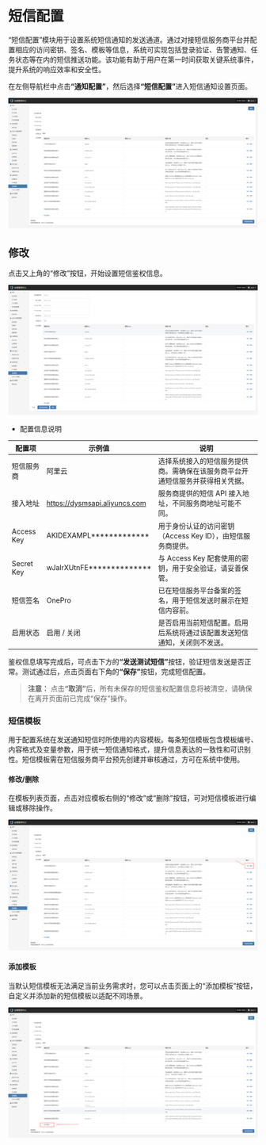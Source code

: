 # **短信配置**

“短信配置”模块用于设置系统短信通知的发送通道。通过对接短信服务商平台并配置相应的访问密钥、签名、模板等信息，系统可实现包括登录验证、告警通知、任务状态等在内的短信推送功能。该功能有助于用户在第一时间获取关键系统事件，提升系统的响应效率和安全性。

在左侧导航栏中点&#x51FB;**“通知配置”**，然后选&#x62E9;**“短信配置”**&#x8FDB;入短信通知设置页面。

![](./images/smsconfiguration-1.png)

## **修改**

点击又上角的“修改”按钮，开始设置短信鉴权信息。

![](./images/smsconfiguration-2.png)

* 配置信息说明

| **配置项**    | **示例值**                                 | **说明**                                  |
| ---------- | --------------------------------------- | --------------------------------------- |
| 短信服务商      | 阿里云                                     | 选择系统接入的短信服务提供商。需确保在该服务商平台开通短信服务并获得相关凭据。 |
| 接入地址       | https://dysmsapi.aliyuncs.com           | 服务商提供的短信 API 接入地址，不同服务商地址可能不同。          |
| Access Key | AKIDEXAMPL\*\*\*\*\*\*\*\*\*\*\*\*\*    | 用于身份认证的访问密钥（Access Key ID），由短信服务商提供。    |
| Secret Key | wJalrXUtnFE\*\*\*\*\*\*\*\*\*\*\*\*\*\* | 与 Access Key 配套使用的密钥，用于安全验证，请妥善保管。      |
| 短信签名       | OnePro                                  | 已在短信服务平台备案的签名，用于短信发送时展示在短信内容前。          |
| 启用状态       | 启用 / 关闭                                 | 是否启用当前短信配置。启用后系统将通过该配置发送短信通知，关闭则不发送。    |

鉴权信息填写完成后，可点击下方&#x7684;**“发送测试短信”**&#x6309;钮，验证短信发送是否正常。测试通过后，点击页面右下角&#x7684;**“保存”**&#x6309;钮，完成短信配置。

> **注意：** 点&#x51FB;**“取消”**&#x540E;，所有未保存的短信鉴权配置信息将被清空，请确保在离开页面前已完成“保存”操作。

### **短信模板**

用于配置系统在发送通知短信时所使用的内容模板。每条短信模板包含模板编号、内容格式及变量参数，用于统一短信通知格式，提升信息表达的一致性和可识别性。短信模板需在短信服务商平台预先创建并审核通过，方可在系统中使用。

#### **修改/删除**

在模板列表页面，点击对应模板右侧的“修改”或“删除”按钮，可对短信模板进行编辑或移除操作。

![](./images/smsconfiguration-3.png)

#### **添加模板**

当默认短信模板无法满足当前业务需求时，您可以点击页面上的“添加模板”按钮，自定义并添加新的短信模板以适配不同场景。

![](./images/smsconfiguration-4.png)

